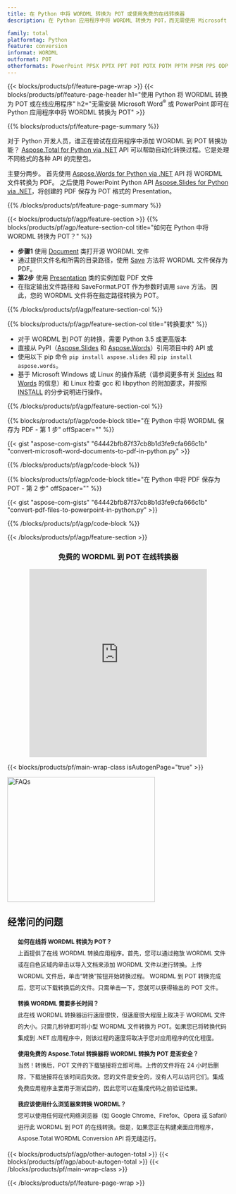 ```yaml
---
title: 在 Python 中将 WORDML 转换为 POT 或使用免费的在线转换器
description: 在 Python 应用程序中将 WORDML 转换为 POT，而无需使用 Microsoft Word 或 PowerPoint 或在线。在集成代码之前快速测试免费的 WORDML 到 POT 在线转换器。 

family: total
platformtag: Python
feature: conversion
informat: WORDML
outformat: POT
otherformats: PowerPoint PPSX PPTX PPT POT POTX POTM PPTM PPSM PPS ODP
---
```

{{< blocks/products/pf/feature-page-wrap >}}
{{< blocks/products/pf/feature-page-header h1="使用 Python 将 WORDML 转换为 POT 或在线应用程序" h2="无需安装 Microsoft Word<sup>&reg;</sup> 或 PowerPoint 即可在 Python 应用程序中将 WORDML 转换为 POT" >}}

{{% blocks/products/pf/feature-page-summary %}}

对于 Python 开发人员，谁正在尝试在应用程序中添加 WORDML 到 POT 转换功能？ [Aspose.Total for Python via .NET](https://products.aspose.com/total/python-net/) API 可以帮助自动化转换过程。它是处理不同格式的各种 API 的完整包。  

主要分两步。 首先使用 [Aspose.Words for Python via .NET](https://products.aspose.com/words/python-net/) API 将 WORDML 文件转换为 PDF。 之后使用 PowerPoint Python API [Aspose.Slides for Python via .NET](https://products.aspose.com/slides/python-net/)，将创建的 PDF 保存为 POT 格式的 Presentation。 

{{% /blocks/products/pf/feature-page-summary %}}

{{< blocks/products/pf/agp/feature-section >}}
{{% blocks/products/pf/agp/feature-section-col title="如何在 Python 中将 WORDML 转换为 POT？" %}}
- **步骤1** 使用 [Document](https://reference.aspose.com/words/python-net/aspose.words/document/) 类打开源 WORDML 文件
- 通过提供文件名和所需的目录路径，使用 [Save](https://reference.aspose.com/words/python-net/aspose.words/document/save/) 方法将 WORDML 文件保存为 PDF。
-  **第2步** 使用 [Presentation](https://reference.aspose.com/slides/python-net/aspose.slides/presentation/) 类的实例加载 PDF 文件
-  在指定输出文件路径和 SaveFormat.POT 作为参数时调用 `save` 方法。 因此，您的 WORDML 文件将在指定路径转换为 POT。

{{% /blocks/products/pf/agp/feature-section-col %}}

{{% blocks/products/pf/agp/feature-section-col title="转换要求" %}}

- 对于 WORDML 到 POT 的转换，需要 Python 3.5 或更高版本
- 直接从 PyPI（[Aspose.Slides](https://pypi.org/project/Aspose.Slides/) 和 [Aspose.Words](https://pypi.org/project/aspose-words/)）引用项目中的 API 或
- 使用以下 pip 命令 ```pip install aspose.slides``` 和 ```pip install aspose.words```。
- 基于 Microsoft Windows 或 Linux 的操作系统（请参阅更多有关 [Slides](https://docs.aspose.com/slides/python-net/system-requirements/) 和 [Words](https://docs.aspose.com/words/python-net/system-requirements/) 的信息）和 Linux 检查 gcc 和 libpython 的附加要求，并按照 [INSTALL](https://docs.aspose.com/words/python-net/installation/) 的分步说明进行操作。
 

{{% /blocks/products/pf/agp/feature-section-col %}}

{{% blocks/products/pf/agp/code-block title="在 Python 中将 WORDML 保存为 PDF - 第 1 步" offSpacer="" %}}

{{< gist "aspose-com-gists" "64442bfb87f37cb8b1d3fe9cfa666c1b" "convert-microsoft-word-documents-to-pdf-in-python.py" >}}

{{% /blocks/products/pf/agp/code-block %}}

{{% blocks/products/pf/agp/code-block title="在 Python 中将 PDF 保存为 POT - 第 2 步" offSpacer="" %}}

{{< gist "aspose-com-gists" "64442bfb87f37cb8b1d3fe9cfa666c1b" "convert-pdf-files-to-powerpoint-in-python.py" >}}

{{% /blocks/products/pf/agp/code-block %}}

{{< /blocks/products/pf/agp/feature-section >}}

<div class="container-fluid agp-content bg-white aboutfile box-1 vh100 section nopbtm">
<div class=container>
<div class=row>
<div class="demobox tc col-md-12 padding-0" align="center">

<h3>免费的 WORDML 到 POT 在线转换器</h3>

<iframe title="wordml 到 pot 转换在线工具" style="border: none; height: 426px;" scrolling="no" src="https://total-conversion-app-65z5r2lp.qa.k8s.dynabic.com/?to=pot&from=wordml" id="child-iframe" width="80%"></iframe>

</div></div>
</div></div>

{{< blocks/products/pf/main-wrap-class isAutogenPage="true" >}}
<style>.howtolist li{margin-right: 0!important;line-height: 26px;position: relative;margin-bottom: 10px;font-size: 13px;list-style-type: none;}</style>
<div class="col-md-12 tl bg-gray-dark howtolist section">
  <a class="anchor" name="faqpage"></a>
  <div class="container tl dflex" itemscope="" itemtype="https://schema.org/FAQPage">
      <div class="col-md-4 howtosectiongfx">
          <img class="social-panel-hide-on-mobile" src="https://www.groupdocs.cloud/templates/brand/images/groupdocs/conversion/groupdocs_conversion-brand.png" alt="FAQs" width="335" height="283">
      </div>
      <div class="howtosection col-md-8">
          <div>
              <h2>经常问的问题</h2>
              <ul>
                  <li itemscope="" itemprop="mainEntity" itemtype="https://schema.org/Question">
                      <div>
                          <span itemprop="name"><b>如何在线将 WORDML 转换为 POT？</b></span>
                      </div>
                      <div itemscope="" itemprop="acceptedAnswer" itemtype="https://schema.org/Answer">
                          <span itemprop="text">上面提供了在线 WORDML 转换应用程序。首先，您可以通过拖放 WORDML 文件或在白色区域内单击以导入文档来添加 WORDML 文件以进行转换。上传 WORDML 文件后，单击“转换”按钮开始转换过程。 WORDML 到 POT 转换完成后，您可以下载转换后的文件。只需单击一下，您就可以获得输出的 POT 文件。</span>
                      </div>
                  </li>
                  <li itemscope="" itemprop="mainEntity" itemtype="https://schema.org/Question">
                      <div>
                          <span itemprop="name"><b>转换 WORDML 需要多长时间？</b></span>
                      </div>
                      <div itemscope="" itemprop="acceptedAnswer" itemtype="https://schema.org/Answer">
                          <span itemprop="text">此在线 WORDML 转换器运行速度很快，但速度很大程度上取决于 WORDML 文件的大小。只需几秒钟即可将小型 WORDML 文件转换为 POT。如果您已将转换代码集成到 .NET 应用程序中，则该过程的速度将取决于您对应用程序的优化程度。</span>
                      </div>
                  </li>
                  <li itemscope="" itemprop="mainEntity" itemtype="https://schema.org/Question">
                      <div>
                          <span itemprop="name"><b>使用免费的 Aspose.Total 转换器将 WORDML 转换为 POT 是否安全？</b></span>
                      </div>
                      <div itemscope="" itemprop="acceptedAnswer" itemtype="https://schema.org/Answer">
                          <span itemprop="text">当然！转换后，POT 文件的下载链接将立即可用。上传的文件将在 24 小时后删除，下载链接将在该时间后失效。您的文件是安全的，没有人可以访问它们。集成免费应用程序主要用于测试目的，因此您可以在集成代码之前验证结果。</span>
                      </div>
                  </li>                 
                  <li itemscope="" itemprop="mainEntity" itemtype="https://schema.org/Question">
                      <div>
                          <span itemprop="name"><b>我应该使用什么浏览器来转换 WORDML？</b></span>
                      </div>
                      <div itemscope="" itemprop="acceptedAnswer" itemtype="https://schema.org/Answer">
                          <span itemprop="text">您可以使用任何现代网络浏览器（如 Google Chrome、Firefox、Opera 或 Safari）进行此 WORDML 到 POT 的在线转换。但是，如果您正在构建桌面应用程序，Aspose.Total WORDML Conversion API 将无缝运行。</span>
                      </div>
                  </li>
              </ul>
          </div>
      </div>
  </div>
{{< blocks/products/pf/agp/other-autogen-total >}}
{{< blocks/products/pf/agp/about-autogen-total >}}
{{< /blocks/products/pf/main-wrap-class >}}

{{< /blocks/products/pf/feature-page-wrap >}}